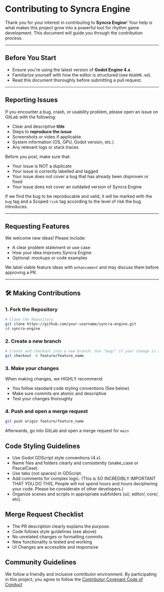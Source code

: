 # Contributing to Syncra Engine

Thank you for your interest in contributing to **Syncra Engine**! Your help is what makes this project grow into a powerful tool for rhythm game development. This document will guide you through the contribution process.

---

## Before You Start

- Ensure you're using the latest version of **Godot Engine 4.x**.
- Familiarize yourself with how the editor is structured (see `README.md`).
- Read this document thoroughly before submitting a pull request.

---

## Reporting Issues

If you encounter a bug, crash, or usability problem, please open an issue on GitLab with the following:

- Clear and descriptive **title**
- Steps to **reproduce the issue**
- Screenshots or video if applicable
- System information (OS, GPU, Godot version, etc.)
- Any relevant logs or stack traces

Before you post, make sure that:

- Your issue is NOT a duplicate
- Your issue is correctly labelled and tagged
- Your issue does not cover a bug that has already been disproven or fixed
- Your issue does not cover an outdated version of Syncra Engine

If we find the bug to be reproducable and valid, it will be marked with the `bug` tag and a Scoped `risk` tag according to the level of risk the bug introduces.

---

## Requesting Features

We welcome new ideas! Please include:

- A clear problem statement or use case
- How your idea improves Syncra Engine
- Optional: mockups or code examples

We label viable feature ideas with `enhancement` and may discuss them before approving a PR.

---

## 🛠 Making Contributions

### 1. Fork the Repository

```bash
# Clone the Repository
git clone https://github.com/your-username/syncra-engine.git
cd syncra-engine
```

### 2. Create a new branch

```bash
# Create and checkout into a new branch. Use "bug/" if your change is a bug rather than a feature
git checkout -b feature/feature_name
```

### 3. Make your changes

When making changes, we HIGHLY recommend:

- You follow standard code styling conventions (See below)
- Make sure commits are atomic and descriptive
- Test your changes thoroughly

### 4. Push and open a merge request

```bash
git push origin feature/feature_name
```

Afterwards, go into GitLab and open a merge request for `main`

## Code Styling Guidelines

- Use Godot GDScript style conventions (4.x).
- Name files and folders clearly and consistently (snake_case or PascalCase).
- Use tabs (not spaces) in GDScript.
- Add comments for complex logic. (This is SO INCREDIBLY IMPORTANT THAT YOU DO THIS, People will not spend hours and hours deciphering your code. Please be considerate of other developers.)
- Organize scenes and scripts in appropriate subfolders (ui/, editor/, core/, etc).

## Merge Request Checklist

- The PR description clearly explains the purpose.
- Code follows style guidelines (see above)
- No unrelated changes or formatting commits
- New functionality is tested and working
- UI Changes are accessible and responsive

## Community Guidelines

We follow a friendly and inclusive contributor environment. By participating in this project, you agree to follow the [Contributor Covenant Code of Conduct](https://www.contributor-covenant.org/version/2/1/code_of_conduct/)

